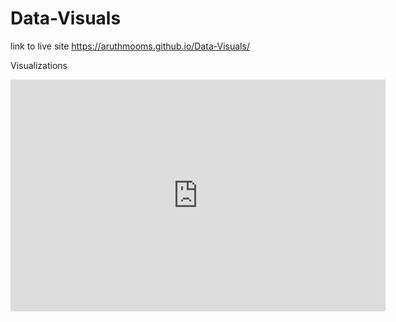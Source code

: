 # Data-Visuals

link to live site https://aruthmooms.github.io/Data-Visuals/

Visualizations

<iframe width="600" height="371" seamless frameborder="0" scrolling="no" src="https://docs.google.com/spreadsheets/d/e/2PACX-1vSTI7AZntlS0j6OAe0-n_-3BDfV_YNMfdq21ZeWU_PUjabD3aGHN5sPqjMujEwdro0oQacA84Y7iZ75/pubchart?oid=213217851&amp;format=interactive"></iframe>
